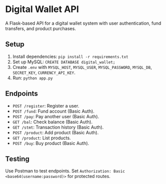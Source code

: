 # Digital Wallet API
A Flask-based API for a digital wallet system with user authentication, fund transfers, and product purchases.

## Setup
1. Install dependencies: `pip install -r requirements.txt`
2. Set up MySQL: `CREATE DATABASE digital_wallet;`
3. Create `.env` with `MYSQL_HOST`, `MYSQL_USER`, `MYSQL_PASSWORD`, `MYSQL_DB`, `SECRET_KEY`, `CURRENCY_API_KEY`.
4. Run: `python app.py`

## Endpoints
- `POST /register`: Register a user.
- `POST /fund`: Fund account (Basic Auth).
- `POST /pay`: Pay another user (Basic Auth).
- `GET /bal`: Check balance (Basic Auth).
- `GET /stmt`: Transaction history (Basic Auth).
- `POST /product`: Add product (Basic Auth).
- `GET /product`: List products.
- `POST /buy`: Buy product (Basic Auth).

## Testing
Use Postman to test endpoints. Set `Authorization: Basic <base64(username:password)>` for protected routes.
